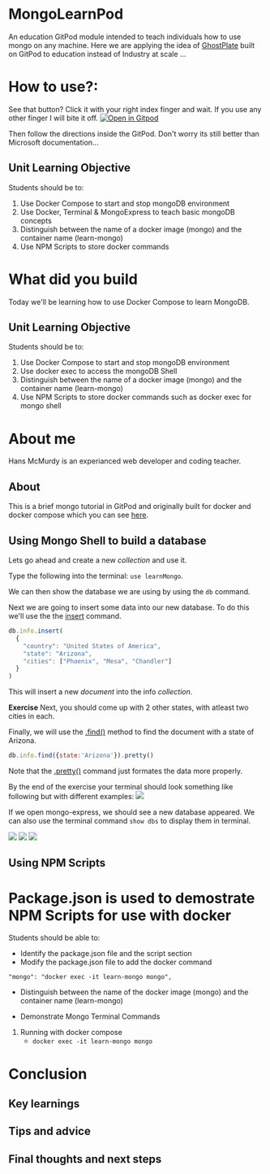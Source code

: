 # MongoLearnPod
An education GitPod module intended to teach individuals how to use mongo on any machine.
Here we are applying the idea of [GhostPlate](https://github.com/HansUXdev/GhostPlate) built on GitPod to education instead of Industry at scale ...

# How to use?:
See that button?
Click it with your right index finger and wait.
If you use any other finger I will bite it off.
[![Open in Gitpod](http://gitpod.io/button/open-in-gitpod.svg)](https://gitpod.io#https://github.com/gitpod-io/gitpod-status)


Then follow the directions inside the GitPod. Don't worry its still better than Microsoft documentation...

## Unit Learning Objective
Students should be to:
1. Use Docker Compose to start and stop mongoDB environment
2. Use Docker, Terminal & MongoExpress to teach basic mongoDB concepts
3. Distinguish between the name of a docker image (mongo) and the container name (learn-mongo)
4. Use NPM Scripts to store docker commands


# What did you build
Today we'll be learning how to use Docker Compose to learn MongoDB.

## Unit Learning Objective
Students should be to:
1. Use Docker Compose to start and stop mongoDB environment
2. Use docker exec to access the mongoDB Shell 
3. Distinguish between the name of a docker image (mongo) and the container name (learn-mongo)
4. Use NPM Scripts to store docker commands such as docker exec for mongo shell

# About me
Hans McMurdy is an experianced web developer and coding teacher.

## About
This is a brief mongo tutorial in GitPod and originally built for docker and docker compose which you can see [here](https://github.com/HansUXdev/OSS-Books/tree/master/JavaScript-First/00-JavaScript-DataBases/mongo).

## Using Mongo Shell to build a database
  Lets go ahead and create a new *collection* and use it. 

  Type the following into the terminal: `use learnMongo`. 

  We can then show the database we are using by using the `db` command.

  Next we are going to insert some data into our new database.
  To do this we'll use the the [insert](https://docs.mongodb.com/manual/tutorial/insert-documents/) command.


  ```js
  db.info.insert(
    {
      "country": "United States of America", 
      "state": "Arizona", 
      "cities": ["Phoenix", "Mesa", "Chandler"]
    }
  )
  ```
  This will insert a new *document* into the info *collection*.

  **Exercise**
  Next, you should come up with 2 other states, with atleast two cities in each.

  Finally, we will use the [.find()]() method to find the document with a state of Arizona.

  ```js
  db.info.find({state:'Arizona'}).pretty()
  ```
  Note that the [.pretty()]() command just formates the data more properly.


  By the end of the exercise your terminal should look something like following but with different examples:
  [![](exercise1.png)]()

  If we open mongo-express, we should see a new database appeared. We can also use the terminal command `show dbs` to display them in terminal.

  [![](mongo-express02.png)]()
  [![](mongo-express03.png)]()
  [![](mongo-express04.png)]()


## Using NPM Scripts
  # Package.json is used to demostrate NPM Scripts for use with docker
  Students should be able to:
  * Identify the package.json file and the script section
  * Modify the package.json file to add the docker command
  ```
  "mongo": "docker exec -it learn-mongo mongo",
  ```
  * Distinguish between the name of the docker image (mongo) and the container name (learn-mongo)

  * Demonstrate Mongo Terminal Commands
  1. Running with docker compose
      - ```docker exec -it learn-mongo mongo```

# Conclusion
## Key learnings
## Tips and advice
## Final thoughts and next steps
